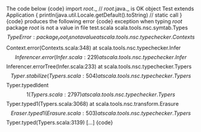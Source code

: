 The code below
{code}
import _root_._ // _root_.java._ is OK
object Test extends Application {
  println(java.util.Locale.getDefault().toString) // static call
}
{code}
produces the following error
{code}
exception when typing _root_
package _root_ is not a value in file test.scala
scala.tools.nsc.symtab.Types$$TypeError: package _root_ is not a value
    at scala.tools.nsc.typechecker.Contexts$$Context.error(Contexts.scala:348)
    at scala.tools.nsc.typechecker.Infer$$Inferencer.error(Infer.scala:229)
    at scala.tools.nsc.typechecker.Infer$$Inferencer.errorTree(Infer.scala:233)
    at scala.tools.nsc.typechecker.Typers$$Typer.stabilize(Typers.scala:504)
    at scala.tools.nsc.typechecker.Typers$$Typer.typedIdent$$1(Typers.scala:2797)
    at scala.tools.nsc.typechecker.Typers$$Typer.typed1(Typers.scala:3068)
    at scala.tools.nsc.transform.Erasure$$Eraser.typed1(Erasure.scala:503)
    at scala.tools.nsc.typechecker.Typers$$Typer.typed(Typers.scala:3139)
    [...]
{code}

